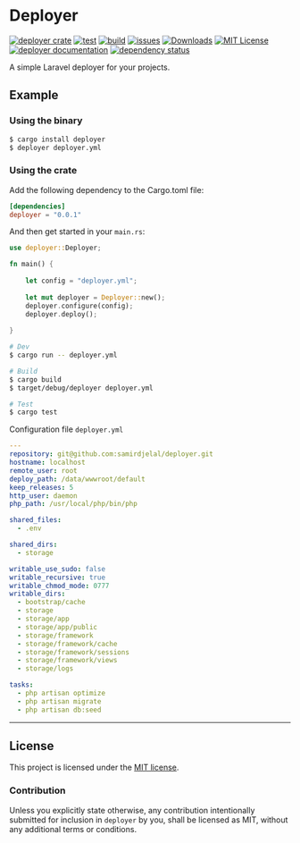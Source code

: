 # Deployer

[![deployer crate](https://img.shields.io/crates/v/deployer.svg)](https://crates.io/crates/deployer)
[![test](https://github.com/samirdjelal/deployer/workflows/test/badge.svg)](https://github.com/samirdjelal/deployer/actions)
[![build](https://github.com/samirdjelal/deployer/workflows/build/badge.svg)](https://github.com/samirdjelal/deployer/actions)
[![issues](https://img.shields.io/github/issues/samirdjelal/deployer?color=%23ffc107)](https://github.com/samirdjelal/deployer/issues)
[![Downloads](https://img.shields.io/crates/d/deployer)](https://crates.io/crates/deployer)
[![MIT License](https://img.shields.io/crates/l/deployer)](LICENSE)
[![deployer documentation](https://img.shields.io/docsrs/deployer)](https://docs.rs/deployer)
[![dependency status](https://deps.rs/repo/github/samirdjelal/deployer/status.svg)](https://deps.rs/repo/github/samirdjelal/deployer)

A simple Laravel deployer for your projects.

## Example

### Using the binary

```bash
$ cargo install deployer
$ deployer deployer.yml
```

### Using the crate
Add the following dependency to the Cargo.toml file:

```toml
[dependencies]
deployer = "0.0.1"
```

And then get started in your `main.rs`:

```rust
use deployer::Deployer;

fn main() {
	
	let config = "deployer.yml";
	
	let mut deployer = Deployer::new();
	deployer.configure(config);
	deployer.deploy();
	
}
```

```bash
# Dev
$ cargo run -- deployer.yml

# Build
$ cargo build
$ target/debug/deployer deployer.yml

# Test
$ cargo test
```

Configuration file `deployer.yml`
```yaml
---
repository: git@github.com:samirdjelal/deployer.git
hostname: localhost
remote_user: root
deploy_path: /data/wwwroot/default
keep_releases: 5
http_user: daemon
php_path: /usr/local/php/bin/php

shared_files:
  - .env

shared_dirs:
  - storage

writable_use_sudo: false
writable_recursive: true
writable_chmod_mode: 0777
writable_dirs:
  - bootstrap/cache
  - storage
  - storage/app
  - storage/app/public
  - storage/framework
  - storage/framework/cache
  - storage/framework/sessions
  - storage/framework/views
  - storage/logs

tasks:
  - php artisan optimize
  - php artisan migrate
  - php artisan db:seed
```

---

## License

This project is licensed under the [MIT license](LICENSE).

### Contribution

Unless you explicitly state otherwise, any contribution intentionally submitted for inclusion in `deployer` by you, shall be licensed as MIT, without any additional terms or conditions.

